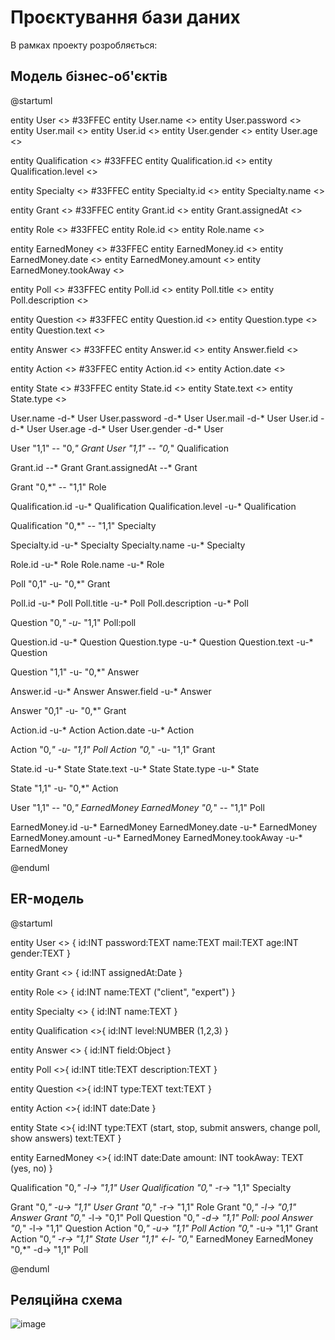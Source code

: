 # Проєктування бази даних

В рамках проекту розробляється: 

## Модель бізнес-об'єктів 

@startuml

  entity User <<ENTITY>> #33FFEC
  entity User.name <<TEXT>>
  entity User.password <<TEXT>>
  entity User.mail <<TEXT>>
  entity User.id <<NUMBER>>
  entity User.gender <<TEXT>>
  entity User.age <<NUMBER>>

  entity Qualification <<ENTITY>> #33FFEC
  entity Qualification.id <<NUMBER>>
  entity Qualification.level <<NUMBER>>

  entity Specialty <<ENTITY>> #33FFEC
  entity Specialty.id <<NUMBER>>
  entity Specialty.name <<TEXT>>

  entity Grant <<ENTITY>> #33FFEC
  entity Grant.id <<NUMBER>>
  entity Grant.assignedAt <<Date>>

  entity Role <<ENTITY>> #33FFEC
  entity Role.id <<NUMBER>>
  entity Role.name <<TEXT>>
  
  entity EarnedMoney <<ENTITY>> #33FFEC
  entity EarnedMoney.id <<NUMBER>>
  entity EarnedMoney.date <<Date>>
  entity EarnedMoney.amount <<NUMBER>>
  entity EarnedMoney.tookAway <<TEXT>>

  entity Poll <<ENTITY>> #33FFEC
  entity Poll.id <<NUMBER>>
  entity Poll.title <<TEXT>>
  entity Poll.description <<TEXT>>

  entity Question <<ENTITY>> #33FFEC
  entity Question.id <<NUMBER>>
  entity Question.type <<TEXT>>
  entity Question.text <<TEXT>>

  entity Answer <<ENTITY>> #33FFEC
  entity Answer.id <<NUMBER>>
  entity Answer.field <<OBJECT>>
  
  entity Action <<ENTITY>> #33FFEC
  entity Action.id <<NUMBER>>
  entity Action.date <<Date>>
  
  entity State <<ENTITY>> #33FFEC
  entity State.id <<NUMBER>>
  entity State.text <<TEXT>>
  entity State.type <<TEXT>>

  User.name -d-* User 
  User.password -d-* User
  User.mail -d-* User
  User.id -d-* User
  User.age -d-* User
  User.gender -d-* User

  User "1,1" -- "0,*" Grant
  User "1,1" -- "0,*" Qualification

  Grant.id --* Grant
  Grant.assignedAt --* Grant 

  Grant "0,*" -- "1,1" Role

  Qualification.id -u-* Qualification
  Qualification.level -u-* Qualification

  Qualification "0,*" -- "1,1" Specialty

  Specialty.id -u-* Specialty
  Specialty.name -u-* Specialty

  Role.id -u-* Role
  Role.name -u-* Role

  Poll "0,1" -u- "0,*" Grant
  
  Poll.id -u-* Poll
  Poll.title -u-* Poll
  Poll.description -u-* Poll

  Question "0,*" -u-* "1,1" Poll:poll
  
  Question.id -u-* Question
  Question.type -u-* Question 
  Question.text -u-* Question

  Question "1,1" -u- "0,*" Answer

  Answer.id -u-* Answer
  Answer.field -u-* Answer
  
  Answer "0,1" -u- "0,*" Grant
  
  Action.id -u-* Action
  Action.date -u-* Action
  
  Action "0,*" -u- "1,1" Poll
  Action "0,*" -u- "1,1" Grant
  
  State.id -u-* State
  State.text -u-* State
  State.type -u-* State
  
  State "1,1" -u- "0,*" Action
  
  User "1,1" -- "0,*" EarnedMoney
  EarnedMoney "0,*" -- "1,1" Poll
  
  EarnedMoney.id -u-* EarnedMoney
  EarnedMoney.date -u-* EarnedMoney
  EarnedMoney.amount -u-* EarnedMoney
  EarnedMoney.tookAway -u-* EarnedMoney

@enduml

## ER-модель

@startuml 
 
  entity User <<ENTITY>> { 
    id:INT 
    password:TEXT 
    name:TEXT 
    mail:TEXT
    age:INT
    gender:TEXT
  }

  entity Grant <<ENTITY>> { 
    id:INT 
    assignedAt:Date 
  } 

  entity Role <<ENTITY>> { 
    id:INT 
    name:TEXT ("client", "expert") 
  }

  entity Specialty <<ENTITY>> { 
    id:INT 
    name:TEXT 
  } 

  entity Qualification <<ENTITY>>{ 
    id:INT 
    level:NUMBER (1,2,3) 
  }

  entity Answer <<ENTITY>> { 
    id:INT 
    field:Object 
  }

  entity Poll <<ENTITY>>{ 
    id:INT 
    title:TEXT 
    description:TEXT 
  } 

  entity Question <<ENTITY>>{ 
    id:INT 
    type:TEXT 
    text:TEXT 
  }

  entity Action <<ENTITY>>{ 
    id:INT 
    date:Date 
  }

  entity State <<ENTITY>>{ 
    id:INT 
    type:TEXT (start, stop, submit answers, change poll, show answers)
    text:TEXT 
  }
  
  entity EarnedMoney <<ENTITY>>{ 
    id:INT 
    date:Date 
    amount: INT
    tookAway: TEXT (yes, no)
  }

  Qualification "0,*" -l-> "1,1" User 
  Qualification "0,*" -r-> "1,1" Specialty 
    
  Grant "0,*" -u-> "1,1" User 
  Grant "0,*" -r-> "1,1" Role 
  Grant "0,*" -l-> "0,1" Answer 
  Grant "0,*" -l-> "0,1" Poll 
  Question "0,*" -d-> "1,1" Poll: pool 
  Answer "0,*" -l-> "1,1" Question 
  Action "0,*" -u-> "1,1" Poll
  Action "0,*" -u-> "1,1" Grant
  Action "0,*" -r-> "1,1" State
  User "1,1" <-l- "0,*" EarnedMoney
  EarnedMoney "0,*" -d-> "1,1" Poll

@enduml

## Реляційна схема
![image](https://github.com/kujo205/db_labs/assets/45692117/82df78b9-e2a8-487a-b1d3-3609e8ac88bf)



